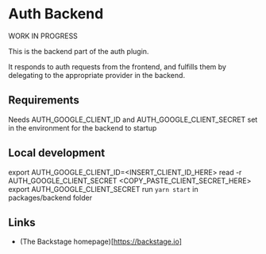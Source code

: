 # Auth Backend

WORK IN PROGRESS

This is the backend part of the auth plugin.

It responds to auth requests from the frontend, and fulfills them by delegating
to the appropriate provider in the backend.

## Requirements

Needs AUTH_GOOGLE_CLIENT_ID and AUTH_GOOGLE_CLIENT_SECRET set in the environment for the backend to startup

## Local development

export AUTH_GOOGLE_CLIENT_ID=<INSERT_CLIENT_ID_HERE>
read -r AUTH_GOOGLE_CLIENT_SECRET
<COPY_PASTE_CLIENT_SECRET_HERE>
export AUTH_GOOGLE_CLIENT_SECRET
run `yarn start` in packages/backend folder

## Links

- (The Backstage homepage)[https://backstage.io]
